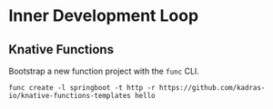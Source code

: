 # Inner Development Loop

## Knative Functions

Bootstrap a new function project with the `func` CLI.

```shell script
func create -l springboot -t http -r https://github.com/kadras-io/knative-functions-templates hello
```
